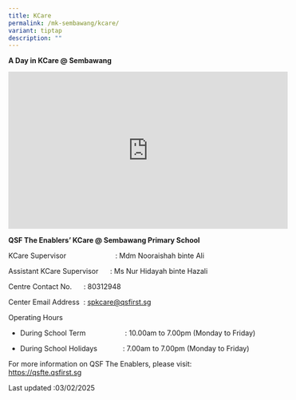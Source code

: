 ```yaml
---
title: KCare
permalink: /mk-sembawang/kcare/
variant: tiptap
description: ""
---
```

<p><strong>A Day in KCare @ Sembawang</strong>
</p>
<div class="iframe-wrapper">
<iframe height="315" width="560" allowfullscreen="true" frameborder="0" src="https://www.youtube.com/embed/K4dFs-jK_YM?si=voHZm3tH6XL-QgQy"></iframe>
</div>
<p></p>
<p><strong>QSF The Enablers’ KCare @ Sembawang Primary School</strong>
</p>
<p>KCare Supervisor&nbsp;&nbsp;&nbsp;&nbsp;&nbsp;&nbsp;&nbsp;&nbsp;&nbsp;&nbsp;
&nbsp;&nbsp;&nbsp;&nbsp;&nbsp;&nbsp;&nbsp;&nbsp;&nbsp;&nbsp;&nbsp;&nbsp;&nbsp;
: Mdm Nooraishah binte Ali</p>
<p>Assistant KCare Supervisor&nbsp;&nbsp;&nbsp;&nbsp;&nbsp; : Ms Nur Hidayah
binte Hazali</p>
<p>Centre Contact No.&nbsp;&nbsp;&nbsp;&nbsp;&nbsp; : 80312948</p>
<p>Center Email Address&nbsp; : <a href="spkcare@qsfirst.sg" rel="noopener nofollow" target="_blank">spkcare@qsfirst.sg</a>
</p>
<p></p>
<p>Operating Hours</p>
<ul data-tight="true" class="tight">
<li>
<p>During School Term&nbsp;&nbsp;&nbsp;&nbsp;&nbsp;&nbsp;&nbsp;&nbsp;&nbsp;&nbsp;&nbsp;&nbsp;&nbsp;&nbsp;&nbsp;&nbsp;&nbsp;&nbsp;&nbsp;
: 10.00am to 7.00pm (Monday to Friday)</p>
</li>
<li>
<p>During School Holidays&nbsp;&nbsp;&nbsp;&nbsp;&nbsp;&nbsp;&nbsp;&nbsp;&nbsp;&nbsp;&nbsp;&nbsp;
: 7.00am to 7.00pm (Monday to Friday)</p>
</li>
</ul>
<p></p>
<p>For more information on QSF The Enablers, please visit: <a href="https://qsfte.qsfirst.sg/" rel="noopener nofollow" target="_blank">https://qsfte.qsfirst.sg</a>
</p>
<p></p>
<p>Last updated :03/02/2025</p>